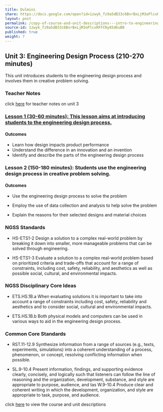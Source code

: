 ```yaml
---
title: Dulmini
share: https://docs.google.com/open?id=1zwyk_fz9a5dB33c6BvrBxLjM3oPlcxRFFCRy65d6uB0
layout: post
permalink: /copy-of-course-and-unit-descriptions---intro-to-engineering-de-only-copy/
source-id: 1zwyk_fz9a5dB33c6BvrBxLjM3oPlcxRFFCRy65d6uB0
published: true
weight: 7
---
```



## Unit 3: Engineering Design Process (210-270 minutes)

This unit introduces students to the engineering design process and involves them in creative problem solving.

### Teacher Notes

click <a href= "https://docs.google.com/document/d/1M1tIBcjwsaXn7P2Hqja_UWaK8lCEdabBjadssJKbaQs/edit?usp=sharing" target="_blank">here</a> for teacher notes on unit 3

### <a href= "http://intro-to-engineering-design.lsupathways.org/dulmini/1_lesson_1/" target="_blank">Lesson 1 (30-60 minutes): This lesson aims at introducing students to the engineering design process.</a> 


#### Outcomes 

* Learn how design impacts product performance
* Understand the difference in an innovation and an invention
* Identify and describe the parts of the engineering design process


### Lesson 2 (150-180 minutes): Students use the engineering design process in creative problem solving.


#### Outcomes 

* Use the engineering design process to solve the problem

* Employ the use of data collection and analysis to help solve the problem

* Explain the reasons for their selected designs and material choices


### NGSS Standards

* HS-ETS1-2  Design a solution to a complex real-world problem by breaking it down into smaller, more manageable problems that can be solved through engineering.

* HS-ETS1-3  Evaluate a solution to a complex real-world problem based on prioritized criteria and trade-offs that account for a range of constraints, including cost, safety, reliability, and aesthetics as well as possible social, cultural, and environmental impacts.
 
### NGSS Disciplinary Core Ideas

* ETS.HS.1B.a  When evaluating solutions it is important to take into account a range of constraints including cost, safety, reliability and aesthetics and to consider social, cultural and environmental impacts.  

* ETS.HS.1B.b  Both physical models and computers can be used in various ways to aid in the engineering design process. 
 

### Common Core Standards

* RST.11-12.9  Synthesize information from a range of sources (e.g., texts, experiments, simulations) into a coherent understanding of a process, phenomenon, or concept, resolving conflicting information when possible. 

* SL.9-10.4  Present information, findings, and supporting evidence clearly, concisely, and logically such that listeners can follow the line of reasoning and the organization, development, substance, and style are appropriate to purpose, audience, and tas
W.9-10.4  Produce clear and coherent writing in which the development, organization, and style are appropriate to task, purpose, and audience. 


click <a href="https://docs.google.com/document/d/1qKn_ArctbJpHPSZX6nTyeFJkkW2HtYdrRkhN1IVs7rE/edit?usp=sharing" target="_blank">here</a> to view the course and unit descriptions







